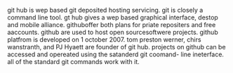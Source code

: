 git hub is wep based git deposited hosting servicing. git is closely a command line tool. gt hub gives a wep based graphical interface, destop and mobile alliance.
githuboffer both  plans for priate repositers and free aaccounts. github are used to host open sourcesoftwere projects.
github platfrom is developed on 1 october 2007. tom preston werner, chirs wanstranth, and PJ Hyaett are founder of git hub.
projects on github can be accessed and opereated using the satanderd git coomand- line ineterface.
all of the standard git commands work with it.
